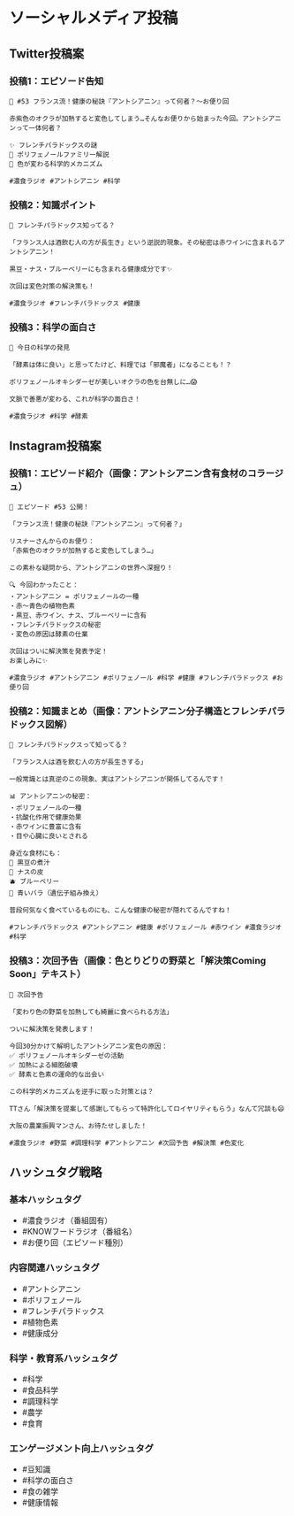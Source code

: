 # ソーシャルメディア投稿

## Twitter投稿案

### 投稿1：エピソード告知
```
🍆 #53 フランス流！健康の秘訣『アントシアニン』って何者？〜お便り回

赤紫色のオクラが加熱すると変色してしまう…そんなお便りから始まった今回。アントシアニンって一体何者？

✨ フレンチパラドックスの謎
🧪 ポリフェノールファミリー解説
🔬 色が変わる科学的メカニズム

#濃食ラジオ #アントシアニン #科学
```

### 投稿2：知識ポイント
```
🍷 フレンチパラドックス知ってる？

「フランス人は酒飲む人の方が長生き」という逆説的現象。その秘密は赤ワインに含まれるアントシアニン！

黒豆・ナス・ブルーベリーにも含まれる健康成分です✨

次回は変色対策の解決策も！

#濃食ラジオ #フレンチパラドックス #健康
```

### 投稿3：科学の面白さ
```
🧪 今日の科学の発見

「酵素は体に良い」と思ってたけど、料理では「邪魔者」になることも！？

ポリフェノールオキシダーゼが美しいオクラの色を台無しに…😱

文脈で善悪が変わる、これが科学の面白さ！

#濃食ラジオ #科学 #酵素
```

## Instagram投稿案

### 投稿1：エピソード紹介（画像：アントシアニン含有食材のコラージュ）
```
🍆 エピソード #53 公開！

「フランス流！健康の秘訣『アントシアニン』って何者？」

リスナーさんからのお便り：
「赤紫色のオクラが加熱すると変色してしまう…」

この素朴な疑問から、アントシアニンの世界へ深掘り！

🔍 今回わかったこと：
・アントシアニン = ポリフェノールの一種
・赤〜青色の植物色素
・黒豆、赤ワイン、ナス、ブルーベリーに含有
・フレンチパラドックスの秘密
・変色の原因は酵素の仕業

次回はついに解決策を発表予定！
お楽しみに✨

#濃食ラジオ #アントシアニン #ポリフェノール #科学 #健康 #フレンチパラドックス #お便り回
```

### 投稿2：知識まとめ（画像：アントシアニン分子構造とフレンチパラドックス図解）
```
🍷 フレンチパラドックスって知ってる？

「フランス人は酒を飲む人の方が長生きする」

一般常識とは真逆のこの現象、実はアントシアニンが関係してるんです！

📊 アントシアニンの秘密：
・ポリフェノールの一種
・抗酸化作用で健康効果
・赤ワインに豊富に含有
・目や心臓に良いとされる

身近な食材にも：
🫘 黒豆の煮汁
🍆 ナスの皮
🫐 ブルーベリー
🌹 青いバラ（遺伝子組み換え）

普段何気なく食べているものにも、こんな健康の秘密が隠れてるんですね！

#フレンチパラドックス #アントシアニン #健康 #ポリフェノール #赤ワイン #濃食ラジオ #科学
```

### 投稿3：次回予告（画像：色とりどりの野菜と「解決策Coming Soon」テキスト）
```
🎯 次回予告

「変わり色の野菜を加熱しても綺麗に食べられる方法」

ついに解決策を発表します！

今回30分かけて解明したアントシアニン変色の原因：
✅ ポリフェノールオキシダーゼの活動
✅ 加熱による細胞破壊
✅ 酵素と色素の運命的な出会い

この科学的メカニズムを逆手に取った対策とは？

TTさん「解決策を提案して感謝してもらって特許化してロイヤリティもらう」なんて冗談も😄

大阪の農業振興マンさん、お待たせしました！

#濃食ラジオ #野菜 #調理科学 #アントシアニン #次回予告 #解決策 #色変化
```

## ハッシュタグ戦略

### 基本ハッシュタグ
- #濃食ラジオ（番組固有）
- #KNOWフードラジオ（番組名）
- #お便り回（エピソード種別）

### 内容関連ハッシュタグ
- #アントシアニン
- #ポリフェノール
- #フレンチパラドックス
- #植物色素
- #健康成分

### 科学・教育系ハッシュタグ
- #科学
- #食品科学
- #調理科学
- #農学
- #食育

### エンゲージメント向上ハッシュタグ
- #豆知識
- #科学の面白さ
- #食の雑学
- #健康情報